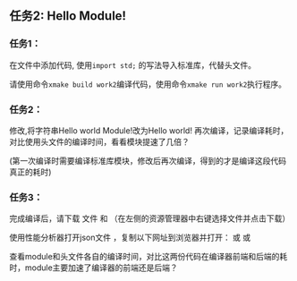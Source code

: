 ## 任务2: Hello Module!

### 任务1：

在文件[](2.cpp)中添加代码, 使用`import std;` 的写法导入标准库，代替头文件。

请使用命令`xmake build work2`编译代码，使用命令`xmake run work2`执行程序。

### 任务2：

修改[](2.cpp),将字符串Hello world Module!改为Hello world! 再次编译，记录编译耗时，对比使用头文件的编译时间，看看模块提速了几倍？ 

(第一次编译时需要编译标准库模块，修改后再次编译，得到的才是编译这段代码真正的耗时)

### 任务3： 

完成编译后，请下载 文件
[](/build/.objs/work1/linux/x86_64/release/work1/1.cpp.json) 和
[](/build/.objs/work2/linux/x86_64/release/work2/2.cpp.json)
（在左侧的资源管理器中右键选择文件并点击下载）

使用性能分析器打开json文件 ，复制以下网址到浏览器并打开：[](chrome://tracing) 或 [](edge://tracing) 或 [](https://profiler.firefox.com/)

查看module和头文件各自的编译时间，对比这两份代码在编译器前端和后端的耗时，module主要加速了编译器的前端还是后端？
